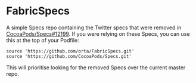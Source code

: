 # FabricSpecs

A simple Specs repo containing the Twitter specs that were removed in [CocoaPods/Specs#12199](https://github.com/CocoaPods/Specs/pull/12199). If you were relying on these Specs, you can use this at the top of your Podfile:

```
source 'https://github.com/orta/FabricSpecs.git'
source 'https://github.com/CocoaPods/Specs.git'
```

This will prioritise looking for the removed Specs over the current master repo. 